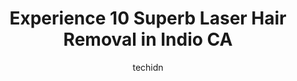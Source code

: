 ---
layout: ampstory
image: https://i0.wp.com/www.depkes.org/wp-content/uploads/2023/06/laser-hair-removal-0-in-indio-ca-1685833759.jpeg?resize=640,853
author: techidn
featured: false
description: Discover the impressive array of Laser Hair Removal options in Indio CA, where you can find 10 of the largest Laser Hair Removal establishments in the area. From renowned classics to hidden 
title: Experience 10 Superb Laser Hair Removal in Indio CA
cover:
   title: Experience 10 Superb Laser Hair Removal in Indio CA
   subtitle: Rickpate
   background: https://www.depkes.org/wp-content/uploads/2023/06/laser-hair-removal-0-in-indio-ca-1685833759.jpeg

pages: 
 - layout: thirds
   top: <h1>#1 D And T Nails And Spa Indio</h1>
   bottom: "<p>Wish they had a zero stars option! Just got a gel mani. From the start you can tell the lady working on my mani had no idea what she was doing. She had to ask for help fr</p>"
   background: https://www.depkes.org/wp-content/uploads/2023/06/laser-hair-removal-1-in-indio-ca-1685833760.jpeg
   backgroundblur: true
 - layout: thirds
   top: <h1>#2 European Wax Center</h1>
   bottom: "<p>I was seen when I missed my appointment. I was helped by Ivanisa. She was great. Really sweets and kind. Made me feel comfortable. She chatted with me for a bit during th</p>"
   background: https://www.depkes.org/wp-content/uploads/2023/06/laser-hair-removal-2-in-indio-ca-1685833760.jpeg
   cta:
      link: https://www.depkes.org/blog/experience-10-superb-laser-hair-removal-in-indio-ca/
      text: Experience 10 Superb Laser Hair Removal in Indio CA
 - layout: thirds
   top: <h1>#3 Organic Glow Skin Studio - Indian Wells</h1>
   bottom: "<p>45-110 Club Dr C, Palm Desert, CA 92211, United States</p>"
   background: https://www.depkes.org/wp-content/uploads/2023/06/laser-hair-removal-3-in-indio-ca-1685833761.jpeg
   cta:
      link: https://www.depkes.org/blog/experience-10-superb-laser-hair-removal-in-indio-ca/
      text: Experience 10 Superb Laser Hair Removal in Indio CA
 - layout: thirds
   top: <h1>#4 Newmark Beauty</h1>
   bottom: "<p>41590 Indian Trail Unit A, Rancho Mirage, CA 92270, United States</p>"
   background: https://images.unsplash.com/photo-1557672172-298e090bd0f1?ixlib=rb-4.0.3&ixid=MnwxMjA3fDB8MHxwaG90by1wYWdlfHx8fGVufDB8fHx8&auto=format&fit=crop&w=640&h=853&q=80
   cta:
      link: https://www.depkes.org/blog/experience-10-superb-laser-hair-removal-in-indio-ca/
      text: Experience 10 Superb Laser Hair Removal in Indio CA
 - layout: thirds
   top: <h1>#5 Ulta Beauty</h1>
   bottom: "<p>42350 Jackson St, Indio, CA 92203, United States</p>"
   background: https://images.unsplash.com/photo-1618556658017-fd9c732d1360?ixlib=rb-4.0.3&ixid=MnwxMjA3fDB8MHxwaG90by1wYWdlfHx8fGVufDB8fHx8&auto=format&fit=crop&w=640&h=853&q=80
   cta:
      link: https://www.depkes.org/blog/experience-10-superb-laser-hair-removal-in-indio-ca/
      text: Experience 10 Superb Laser Hair Removal in Indio CA
 - layout: thirds
   top: <h1>#6 Scar Treatment Recovery Center</h1>
   bottom: "<p>74361 CA-111 STE 1, Palm Desert, CA 92260, United States</p>"
   background: https://images.unsplash.com/photo-1591393223703-56fe1347ac62?ixlib=rb-4.0.3&ixid=MnwxMjA3fDB8MHxwaG90by1wYWdlfHx8fGVufDB8fHx8&auto=format&fit=crop&w=640&h=853&q=80
   cta:
      link: https://www.depkes.org/blog/experience-10-superb-laser-hair-removal-in-indio-ca/
      text: Experience 10 Superb Laser Hair Removal in Indio CA
 - layout: thirds
   top: <h1>#7 Studio L&R Salon</h1>
   bottom: "<p>42425 Jackson St Ste C105, Indio, CA 92203, United States</p>"
   background: https://images.unsplash.com/photo-1564951434112-64d74cc2a2d7?ixlib=rb-4.0.3&ixid=MnwxMjA3fDB8MHxwaG90by1wYWdlfHx8fGVufDB8fHx8&auto=format&fit=crop&w=640&h=853&q=80
   cta:
      link: https://www.depkes.org/blog/experience-10-superb-laser-hair-removal-in-indio-ca/
      text: Experience 10 Superb Laser Hair Removal in Indio CA
 - layout: thirds
   middle: Continue reading...
   background: https://images.unsplash.com/photo-1595364397663-fca4f075d796?ixlib=rb-4.0.3&ixid=MnwxMjA3fDB8MHxwaG90by1wYWdlfHx8fGVufDB8fHx8&auto=format&fit=crop&w=640&h=853&q=80
   cta:
      link: https://www.depkes.org/blog/experience-10-superb-laser-hair-removal-in-indio-ca/
      text: Experience 10 Superb Laser Hair Removal in Indio CA
      
---